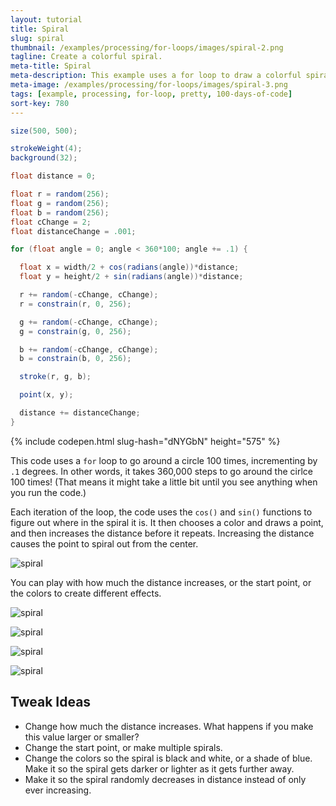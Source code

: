 ```yaml
---
layout: tutorial
title: Spiral
slug: spiral
thumbnail: /examples/processing/for-loops/images/spiral-2.png
tagline: Create a colorful spiral.
meta-title: Spiral
meta-description: This example uses a for loop to draw a colorful spiral.
meta-image: /examples/processing/for-loops/images/spiral-3.png
tags: [example, processing, for-loop, pretty, 100-days-of-code]
sort-key: 780
---
```


```java
size(500, 500);

strokeWeight(4);
background(32);

float distance = 0;

float r = random(256);
float g = random(256);
float b = random(256);
float cChange = 2;
float distanceChange = .001;

for (float angle = 0; angle < 360*100; angle += .1) {

  float x = width/2 + cos(radians(angle))*distance;
  float y = height/2 + sin(radians(angle))*distance;

  r += random(-cChange, cChange);
  r = constrain(r, 0, 256);

  g += random(-cChange, cChange);
  g = constrain(g, 0, 256);

  b += random(-cChange, cChange);
  b = constrain(b, 0, 256);

  stroke(r, g, b);

  point(x, y);

  distance += distanceChange;
}
```

{% include codepen.html slug-hash="dNYGbN" height="575" %}

This code uses a `for` loop to go around a circle 100 times, incrementing by `.1` degrees. In other words, it takes 360,000 steps to go around the cirlce 100 times! (That means it might take a little bit until you see anything when you run the code.)

Each iteration of the loop, the code uses the `cos()` and `sin()` functions to figure out where in the spiral it is. It then chooses a color and draws a point, and then increases the distance before it repeats. Increasing the distance causes the point to spiral out from the center.

![spiral](/examples/processing/for-loops/images/spiral-1.png)

You can play with how much the distance increases, or the start point, or the colors to create different effects.

![spiral](/examples/processing/for-loops/images/spiral-3.png)

![spiral](/examples/processing/for-loops/images/spiral-4.png)

![spiral](/examples/processing/for-loops/images/spiral-5.png)

![spiral](/examples/processing/for-loops/images/spiral-6.png)


## Tweak Ideas

- Change how much the distance increases. What happens if you make this value larger or smaller?
- Change the start point, or make multiple spirals.
- Change the colors so the spiral is black and white, or a shade of blue. Make it so the spiral gets darker or lighter as it gets further away.
- Make it so the spiral randomly decreases in distance instead of only ever increasing.
